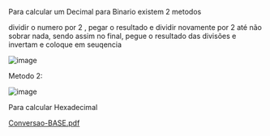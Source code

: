 Para calcular um Decimal para Binario existem 2 metodos

dividir o numero por 2 , pegar o resultado e dividir novamente por 2 até não sobrar nada, sendo assim no final, pegue o resultado das divisões e invertam e coloque em seuqencia

![image](https://github.com/user-attachments/assets/206555b3-6b06-4d2e-8d26-fe22c1dab960)


 Metodo 2:

![image](https://github.com/user-attachments/assets/ed56f1a5-3870-40c7-a069-f3faa86bd3fd)


Para calcular Hexadecimal

[Conversao-BASE.pdf](https://github.com/user-attachments/files/18626752/Conversao-BASE.pdf)
